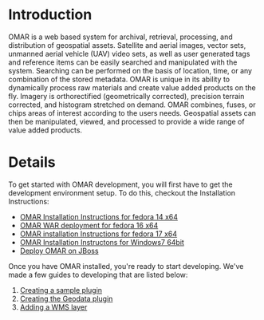 # Introduction #

OMAR is a web based system for archival, retrieval, processing, and distribution of geospatial assets. Satellite and aerial images, vector sets, unmanned aerial vehicle (UAV) video sets, as well as user generated tags and reference items can be easily searched and manipulated with the system. Searching can be performed on the basis of location, time, or any combination of the stored metadata. OMAR is unique in its ability to dynamically process raw materials and create value added products on the fly. Imagery is orthorectified (geometrically corrected), precision terrain corrected, and histogram stretched on demand. OMAR combines, fuses, or chips areas of interest according to the users needs. Geospatial assets can then be manipulated, viewed, and processed to provide a wide range of value added products.

# Details #
To get started with OMAR development, you will first have to get the development environment setup. To do this, checkout the Installation Instructions:
  * [OMAR Installation Instructions for fedora 14 x64](OMAR_Installation.md)
  * [OMAR WAR deployment for fedora 16 x64 ](OMAR_WarDeployment_Fedora16.md)
  * [OMAR installation Instructions for fedora 17 x64 ](Omar_Installation_fedora17.md)
  * [OMAR Installation Instructons for Windows7 64bit](InstallOmarOnWindows64.md)
  * [Deploy OMAR on JBoss](DeployOmarOnJBoss.md)

Once you have OMAR installed, you're ready to start developing. We've made a few guides to developing that are listed below:
  1. [Creating a sample plugin](OMAR_CreateSamplePlugin.md)
  1. [Creating the Geodata plugin](OMAR_Creating_geodata_sample_plugin.md)
  1. [Adding a WMS layer](OMAR_ADD_WMS_LAYER.md)
